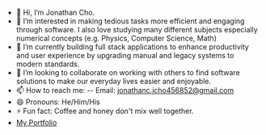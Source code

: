 - 👋 Hi, I’m Jonathan Cho.
- 👀 I’m interested in making tedious tasks more efficient and engaging through software. I also love studying many different subjects especially numerical concepts (e.g. Physics, Computer Science, Math)
- 🌱 I’m currently building full stack applications to enhance productivity and user experience by upgrading manual and legacy systems to modern standards.
- 💞️ I’m looking to collaborate on working with others to find software solutions to make our everyday lives easier and enjoyable.
- 📫 How to reach me:
-- Email: jonathanc.jcho456852@gmail.com
- 😄 Pronouns: He/Him/His
- ⚡ Fun fact: Coffee and honey don't mix well together.
- <a href="https://hjblloop.github.io/">My Portfolio</a>

<!---
hjblloop/hjblloop is a ✨ special ✨ repository because its `README.md` (this file) appears on your GitHub profile.
You can click the Preview link to take a look at your changes.
--->
